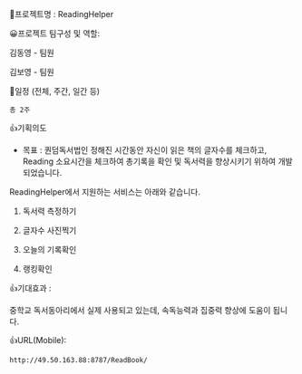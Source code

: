 📁프로젝트명 : ReadingHelper

😀프로젝트 팀구성 및 역할: 

  김동영 - 팀원
  
  김보영 - 팀원
 
 
 📆일정 (전체, 주간, 일간 등)
 
    총 2주
    

👍기획의도

   - 목표 : 퀀덤독서법인 정해진 시간동안 자신이 읽은 책의 글자수를 체크하고,    
            Reading 소요시간을 체크하여 총기록을 확인 및 독서력을 향상시키기 위하여 개발되었습니다.
            

  ReadingHelper에서 지원하는 서비스는 아래와 같습니다.
  
  1. 독서력 측정하기 
  
  2. 글자수 사진찍기 
  
  3. 오늘의 기록확인 
  
  4. 랭킹확인 


👍기대효과 : 

  중학교 독서동아리에서 실제 사용되고 있는데, 속독능력과 집중력 향상에 도움이 됩니다. 
  
  
  👍URL(Mobile): 
  
    http://49.50.163.88:8787/ReadBook/ 
